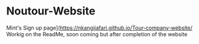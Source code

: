 # Noutour-Website

 Mint's Sign up page](https://nkangijafari.github.io/Tour-company-website/
Workig on the ReadMe, soon coming but after completion of the website
